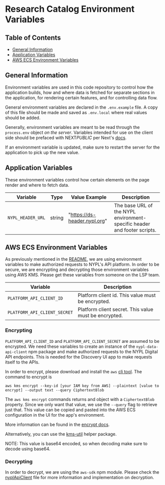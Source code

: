 # Research Catalog Environment Variables

## Table of Contents

- [General Information](#general-information)
- [Application Variables](#application-variables)
- [AWS ECS Environment Variables](#aws-ecs-environment-variables)

## General Information

Environment variables are used in this code repository to control how the application builds, how and where data is fetched for separate sections in the application, for rendering certain features, and for controlling data flow.

General environment variables are declared in the `.env.example` file. A copy of this file should be made and saved as `.env.local` where real values should be added.

Generally, environment variables are meant to be read through the `process.env` object _on the server_. Variables intended for use on the client side should be prefaced with NEXT*PUBLIC* per Next's [docs](https://nextjs.org/docs/pages/building-your-application/configuring/environment-variables).

If an environment variable is updated, make sure to restart the server for the application to pick up the new value.

## Application Variables

These environment variables control how certain elements on the page render and where to fetch data.

| Variable          | Type   | Value Example                | Description                                                              |
| ----------------- | ------ | ---------------------------- | ------------------------------------------------------------------------ |
| `NYPL_HEADER_URL` | string | "https://ds-header.nypl.org" | The base URL of the NYPL environment-specific header and footer scripts. |

## AWS ECS Environment Variables

As previously mentioned in the [README](README.md), we are using environment variables to make authorized requests to NYPL's API platform. In order to be secure, we are encrypting and decrypting those environment variables using AWS KMS. Please get these variables from someone on the LSP team.

| Variable                     | Description                                           |
| ---------------------------- | ----------------------------------------------------- |
| `PLATFORM_API_CLIENT_ID`     | Platform client id. This value must be encrypted.     |
| `PLATFORM_API_CLIENT_SECRET` | Platform client secret. This value must be encrypted. |

### Encrypting

`PLATFORM_API_CLIENT_ID` and `PLATFORM_API_CLIENT_SECRET` are assumed to be encrypted. We need these variables to create an instance of the `nypl-data-api-client` npm package and make authorized requests to the NYPL Digital API endpoints. This is needed for the Discovery UI app to make requests itself to the APIs.

In order to encrypt, please download and install the `aws` [cli tool](https://aws.amazon.com/cli/). The command to encrypt is

    aws kms encrypt --key-id [your IAM key from AWS] --plaintext [value to encrypt] --output text --query CiphertextBlob

The `aws kms encrypt` commands returns and object with a `CiphertextBlob` property. Since we only want that value, we use the `--query` flag to retrieve just that. This value can be copied and pasted into the AWS ECS configuration in the UI for the app's environment.

More information can be found in the [encrypt docs](http://docs.aws.amazon.com/cli/latest/reference/kms/encrypt.html).

Alternatively, you can use the [kms-util](https://github.com/NYPL-discovery/kms-util) helper package.

NOTE: This value is base64 encoded, so when decoding make sure to decode using base64.

### Decrypting

In order to decrypt, we are using the `aws-sdk` npm module. Please check the [nyplApiClient](src/server/nyplApiClient/index.ts) file for more information and implementation on decryption.
